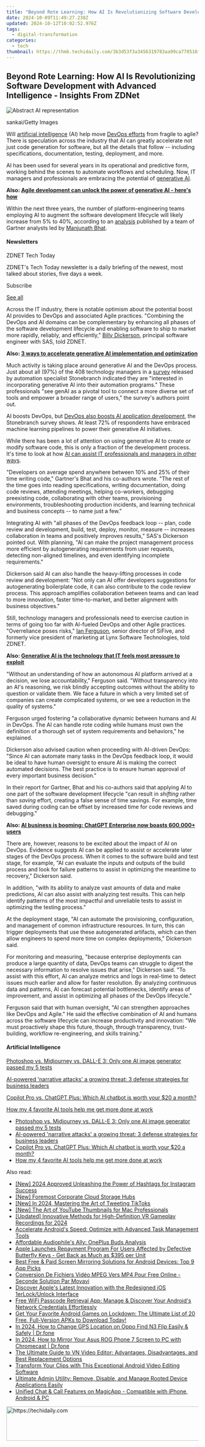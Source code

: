 ```yaml
---
title: "Beyond Rote Learning: How AI Is Revolutionizing Software Development with Advanced Intelligence - Insights From ZDNet"
date: 2024-10-09T11:49:27.238Z
updated: 2024-10-12T10:02:52.976Z
tags:
  - digital-transformation
categories:
  - tech
thumbnail: https://thmb.techidaily.com/3b3d53f3a3456319783aa99ca770516fad2e58dbe2bd45f2ec6f3eb305fb3d58.png
---
```


## Beyond Rote Learning: How AI Is Revolutionizing Software Development with Advanced Intelligence - Insights From ZDNet

![Abstract AI representation](https://www.zdnet.com/a/img/resize/13fc1541768d0de8f864d380a25777f3da048cee/2024/05/21/a6d32db3-b9e2-4887-9987-4e4ec5f18190/gettyimages-2095562171.jpg?auto=webp&width=1280)

sankai/Getty Images

Will [artificial intelligence](https://www.zdnet.com/article/what-is-ai-heres-everything-you-need-to-know-about-artificial-intelligence/) (AI) help move [DevOps efforts](https://www.zdnet.com/article/artificial-intelligence-poised-to-seriously-ramp-up-devops-and-other-forms-of-collaboration/) from fragile to agile? There is speculation across the industry that AI can greatly accelerate not just code generation for software, but all the details that follow -- including specifications, documentation, testing, deployment, and more. 

AI has been used for several years in its operational and predictive form, working behind the scenes to automate workflows and scheduling. Now, IT managers and professionals are embracing the potential of [generative AI](https://www.zdnet.com/article/what-is-generative-ai-and-why-is-it-so-popular-heres-everything-you-need-to-know/). 

**Also: [Agile development can unlock the power of generative AI - here's how](https://www.zdnet.com/article/agile-development-can-unlock-the-power-of-generative-ai-heres-how/)**

Within the next three years, the number of platform-engineering teams employing AI to augment the software development lifecycle will likely increase from 5% to 40%, according to an [analysis](https://www.transposit.com/resources/2024-gartner-how-platform-engineering-teams-can-augment-devops-with-ai/) published by a team of Gartner analysts led by [Manjunath Bhat](https://www.gartner.com/analyst/55907). 

#### Newsletters

ZDNET Tech Today

ZDNET's Tech Today newsletter is a daily briefing of the newest, most talked about stories, five days a week.

 Subscribe

[See all](https://www.zdnet.com/newsletters/)

Across the IT industry, there is notable optimism about the potential boost AI provides to DevOps and associated Agile practices. "Combining the DevOps and AI domains can be complementary by enhancing all phases of the software development lifecycle and enabling software to ship to market more rapidly, reliably, and efficiently," [Billy Dickerson](https://www.linkedin.com/in/billy-dickerson-25b17182/), principal software engineer with SAS, told ZDNET.

**Also: [3 ways to accelerate generative AI implementation and optimization](https://www.zdnet.com/article/2024-is-the-year-of-generative-ai-implementation-and-optimization/)**

Much activity is taking place around generative AI and the DevOps process. Just about all (97%) of the 408 technology managers in a [survey](https://info.stonebranch.com/typ-2024-state-of-it-automation-report) released by automation specialist Stonebranch indicated they are "interested in incorporating generative AI into their automation programs." These professionals "see genAI as a pivotal tool to connect a more diverse set of tools and empower a broader range of users," the survey's authors point out. 

AI boosts DevOps, but [DevOps also boosts AI application development](https://www.zdnet.com/article/ai-brings-a-lot-more-to-the-devops-experience-than-meets-the-eye/), the Stonebranch survey shows. At least 72% of respondents have embraced machine learning pipelines to power their generative AI initiatives.

While there has been a lot of attention on using generative AI to create or modify software code, this is only a fraction of the development process. It's time to look at how [AI can assist IT professionals and managers in other ways](https://www.zdnet.com/article/how-ai-can-rescue-it-pros-from-job-burnout-and-alert-fatigue/). 

"Developers on average spend anywhere between 10% and 25% of their time writing code," Gartner's Bhat and his co-authors wrote. "The rest of the time goes into reading specifications, writing documentation, doing code reviews, attending meetings, helping co-workers, debugging preexisting code, collaborating with other teams, provisioning environments, troubleshooting production incidents, and learning technical and business concepts -- to name just a few."

Integrating AI with "all phases of the DevOps feedback loop -- plan, code review and development, build, test, deploy, monitor, measure -- increases collaboration in teams and positively improves results," SAS's Dickerson pointed out. With planning, "AI can make the project management process more efficient by autogenerating requirements from user requests, detecting non-aligned timelines, and even identifying incomplete requirements."

Dickerson said AI can also handle the heavy-lifting processes in code review and development: "Not only can AI offer developers suggestions for autogenerating boilerplate code, it can also contribute to the code review process. This approach amplifies collaboration between teams and can lead to more innovation, faster time-to-market, and better alignment with business objectives."

Still, technology managers and professionals need to exercise caution in terms of going too far with AI-fueled DevOps and other Agile practices. "Overreliance poses risks," [Ian Ferguson](https://www.linkedin.com/in/iferguson/), senior director of SiFive, and formerly vice president of marketing at Lynx Software Technologies, told ZDNET.

**Also: [Generative AI is the technology that IT feels most pressure to exploit](https://www.zdnet.com/article/generative-ai-is-the-technology-that-it-feels-most-pressure-to-exploit/)**

"Without an understanding of how an autonomous AI platform arrived at a decision, we lose accountability," Ferguson said. "Without transparency into an AI's reasoning, we risk blindly accepting outcomes without the ability to question or validate them. We face a future in which a very limited set of companies can create complicated systems, or we see a reduction in the quality of systems."

Ferguson urged fostering "a collaborative dynamic between humans and AI in DevOps. The AI can handle rote coding while humans must own the definition of a thorough set of system requirements and behaviors," he explained. 

Dickerson also advised caution when proceeding with AI-driven DevOps: "Since AI can automate many tasks in the DevOps feedback loop, it would be ideal to have human oversight to ensure AI is making the correct automated decisions. The best practice is to ensure human approval of every important business decision."

In their report for Gartner, Bhat and his co-authors said that applying AI to one part of the software development lifecycle "can result in _shifting_ rather than _saving_ effort, creating a false sense of time savings. For example, time saved during coding can be offset by increased time for code reviews and debugging."

**Also: [AI business is booming: ChatGPT Enterprise now boasts 600,000+ users](https://www.zdnet.com/article/ai-business-is-booming-chatgpt-enterprise-now-boasts-600000-users/)**

There are, however, reasons to be excited about the impact of AI on DevOps. Evidence suggests AI can be applied to assist or accelerate later stages of the DevOps process. When it comes to the software build and test stage, for example, "AI can evaluate the inputs and outputs of the build process and look for failure patterns to assist in optimizing the meantime to recovery," Dickerson said.

In addition, "with its ability to analyze vast amounts of data and make predictions, AI can also assist with analyzing test results. This can help identify patterns of the most impactful and unreliable tests to assist in optimizing the testing process."

At the deployment stage, "AI can automate the provisioning, configuration, and management of common infrastructure resources. In turn, this can trigger deployments that use these autogenerated artifacts, which can then allow engineers to spend more time on complex deployments," Dickerson said.

For monitoring and measuring, "because enterprise deployments can produce a large quantity of data, DevOps teams can struggle to digest the necessary information to resolve issues that arise," Dickerson said. "To assist with this effort, AI can analyze metrics and logs in real-time to detect issues much earlier and allow for faster resolution. By analyzing continuous data and patterns, AI can forecast potential bottlenecks, identify areas of improvement, and assist in optimizing all phases of the DevOps lifecycle." 

Ferguson said that with human oversight, "AI can strengthen approaches like DevOps and Agile." He said the effective combination of AI and humans across the software lifecycle can increase productivity and innovation: "We must proactively shape this future, though, through transparency, trust-building, workflow re-engineering, and skills training."

#### Artificial Intelligence

[Photoshop vs. Midjourney vs. DALL-E 3: Only one AI image generator passed my 5 tests](https://www.zdnet.com/article/is-photoshops-new-text-to-image-as-good-as-midjourney-and-dall-e-we-test-it-and-see/ "Photoshop vs. Midjourney vs. DALL-E 3: Only one AI image generator passed my 5 tests")

[AI-powered 'narrative attacks' a growing threat: 3 defense strategies for business leaders](https://www.zdnet.com/article/ai-powered-narrative-attacks-a-growing-threat-3-defense-strategies-for-business-leaders/ "AI-powered 'narrative attacks' a growing threat: 3 defense strategies for business leaders")

[Copilot Pro vs. ChatGPT Plus: Which AI chatbot is worth your $20 a month?](https://www.zdnet.com/article/copilot-pro-vs-chatgpt-plus-which-is-ai-chatbot-is-worth-your-20-a-month/ "Copilot Pro vs. ChatGPT Plus: Which AI chatbot is worth your $20 a month?")

[How my 4 favorite AI tools help me get more done at work](https://www.zdnet.com/article/how-my-4-favorite-ai-tools-help-me-get-more-done-at-work/ "How my 4 favorite AI tools help me get more done at work")

* [Photoshop vs. Midjourney vs. DALL-E 3: Only one AI image generator passed my 5 tests](https://www.zdnet.com/article/is-photoshops-new-text-to-image-as-good-as-midjourney-and-dall-e-we-test-it-and-see/ "Photoshop vs. Midjourney vs. DALL-E 3: Only one AI image generator passed my 5 tests")
* [AI-powered 'narrative attacks' a growing threat: 3 defense strategies for business leaders](https://www.zdnet.com/article/ai-powered-narrative-attacks-a-growing-threat-3-defense-strategies-for-business-leaders/ "AI-powered 'narrative attacks' a growing threat: 3 defense strategies for business leaders")
* [Copilot Pro vs. ChatGPT Plus: Which AI chatbot is worth your $20 a month?](https://www.zdnet.com/article/copilot-pro-vs-chatgpt-plus-which-is-ai-chatbot-is-worth-your-20-a-month/ "Copilot Pro vs. ChatGPT Plus: Which AI chatbot is worth your $20 a month?")
* [How my 4 favorite AI tools help me get more done at work](https://www.zdnet.com/article/how-my-4-favorite-ai-tools-help-me-get-more-done-at-work/ "How my 4 favorite AI tools help me get more done at work")

<ins class="adsbygoogle"
     style="display:block"
     data-ad-format="autorelaxed"
     data-ad-client="ca-pub-7571918770474297"
     data-ad-slot="1223367746"></ins>

<ins class="adsbygoogle"
     style="display:block"
     data-ad-client="ca-pub-7571918770474297"
     data-ad-slot="8358498916"
     data-ad-format="auto"
     data-full-width-responsive="true"></ins>

<span class="atpl-alsoreadstyle">Also read:</span>
<div><ul>
<li><a href="https://instagram-video-files.techidaily.com/new-2024-approved-unleashing-the-power-of-hashtags-for-instagram-success/"><u>[New] 2024 Approved Unleashing the Power of Hashtags for Instagram Success</u></a></li>
<li><a href="https://some-knowledge.techidaily.com/new-foremost-corporate-cloud-storage-hubs/"><u>[New] Foremost Corporate Cloud Storage Hubs</u></a></li>
<li><a href="https://twitter-videos.techidaily.com/new-in-2024-mastering-the-art-of-tweeting-tiktoks/"><u>[New] In 2024, Mastering the Art of Tweeting TikToks</u></a></li>
<li><a href="https://facebook-record-videos.techidaily.com/new-the-art-of-youtube-thumbnails-for-mac-professionals/"><u>[New] The Art of YouTube Thumbnails for Mac Professionals</u></a></li>
<li><a href="https://screen-sharing-recording.techidaily.com/updated-innovative-methods-for-high-definition-vr-gameplay-recordings-for-2024/"><u>[Updated] Innovative Methods for High-Definition VR Gameplay Recordings for 2024</u></a></li>
<li><a href="https://app-tips.techidaily.com/accelerate-androids-speed-optimize-with-advanced-task-management-tools/"><u>Accelerate Android's Speed: Optimize with Advanced Task Management Tools</u></a></li>
<li><a href="https://buynow-marvelous.techidaily.com/affordable-audiophiles-ally-oneplus-buds-analysis/"><u>Affordable Audiophile's Ally: OnePlus Buds Analysis</u></a></li>
<li><a href="https://hardware-help.techidaily.com/apple-launches-repayment-program-for-users-affected-by-defective-butterfly-keys-get-back-as-much-as-395-per-unit/"><u>Apple Launches Repayment Program For Users Affected by Defective Butterfly Keys - Get Back as Much as $395 per Unit</u></a></li>
<li><a href="https://app-tips.techidaily.com/best-free-and-paid-screen-mirroring-solutions-for-android-devices-top-9-app-picks/"><u>Best Free & Paid Screen Mirroring Solutions for Android Devices: Top 9 App Picks</u></a></li>
<li><a href="https://win-online.techidaily.com/conversion-de-fichiers-video-mpeg-vers-mp4-pour-free-online-seconde-solution-par-movavi/"><u>Conversion De Fichiers Vidéo MPEG Vers MP4 Pour Free Online - Seconde Solution Par Movavi</u></a></li>
<li><a href="https://app-tips.techidaily.com/discover-apples-latest-innovation-with-the-redesigned-ios-1erlockunlock-interface/"><u>Discover Apple's Latest Innovation with the Redesigned iOS 1erLock/Unlock Interface</u></a></li>
<li><a href="https://app-tips.techidaily.com/free-wifi-passcode-retrieval-app-manage-and-discover-your-androids-network-credentials-effortlessly/"><u>Free WiFi Passcode Retrieval App: Manage & Discover Your Android's Network Credentials Effortlessly</u></a></li>
<li><a href="https://app-tips.techidaily.com/get-your-favorite-android-games-on-lockdown-the-ultimate-list-of-20-free-full-version-apks-to-download-today/"><u>Get Your Favorite Android Games on Lockdown: The Ultimate List of 20 Free, Full-Version APKs to Download Today!</u></a></li>
<li><a href="https://location-social.techidaily.com/in-2024-how-to-change-gps-location-on-oppo-find-n3-flip-easily-and-safely-drfone-by-drfone-virtual-android/"><u>In 2024, How to Change GPS Location on Oppo Find N3 Flip Easily & Safely | Dr.fone</u></a></li>
<li><a href="https://screen-mirror.techidaily.com/in-2024-how-to-mirror-your-asus-rog-phone-7-screen-to-pc-with-chromecast-drfone-by-drfone-android/"><u>In 2024, How to Mirror Your Asus ROG Phone 7 Screen to PC with Chromecast | Dr.fone</u></a></li>
<li><a href="https://app-tips.techidaily.com/the-ultimate-guide-to-vn-video-editor-advantages-disadvantages-and-best-replacement-options/"><u>The Ultimate Guide to VN Video Editor: Advantages, Disadvantages, and Best Replacement Options</u></a></li>
<li><a href="https://app-tips.techidaily.com/transform-your-clips-with-this-exceptional-android-video-editing-software/"><u>Transform Your Clips with This Exceptional Android Video Editing Software</u></a></li>
<li><a href="https://app-tips.techidaily.com/ultimate-admin-utility-remove-disable-and-manage-rooted-device-applications-easily/"><u>Ultimate Admin Utility: Remove, Disable, and Manage Rooted Device Applications Easily</u></a></li>
<li><a href="https://app-tips.techidaily.com/unified-chat-and-call-features-on-magicapp-compatible-with-iphone-android-and-pc/"><u>Unified Chat & Call Features on MagicApp - Compatible with iPhone, Android & PC</u></a></li>
</ul></div>

<!-- affiliate ads begin -->
<a href="https://aligracehair.sjv.io/c/5597632/1896532/19272" target="_top" id="1896532">
  <img src="//a.impactradius-go.com/display-ad/19272-1896532" border="0" alt="https://techidaily.com" width="728" height="90"/>
</a>
<img height="0" width="0" src="https://aligracehair.sjv.io/i/5597632/1896532/19272" style="position:absolute;visibility:hidden;" border="0" />
<!-- affiliate ads end -->


